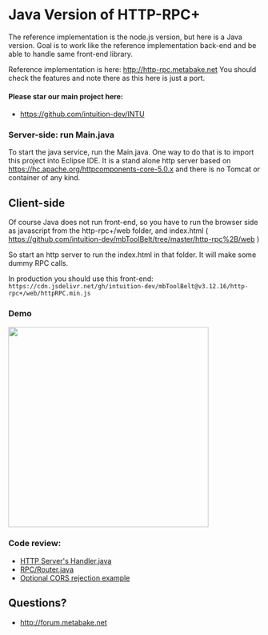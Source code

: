 
# Java Version of HTTP-RPC+

The reference implementation is the node.js version, but here is a Java version. Goal is to work like the reference implementation back-end
and be able to handle same front-end library.

Reference implementation is here: http://http-rpc.metabake.net
You should check the features and note there as this here is just a port.

#### Please star our main project here:
- https://github.com/intuition-dev/INTU


### Server-side: run Main.java

To start the java service, run the Main.java. One way to do that is to import this project into Eclipse IDE.
It is a stand alone http server based on
 https://hc.apache.org/httpcomponents-core-5.0.x and there is no Tomcat or container of any kind.

## Client-side

Of course Java does not run front-end, so you have to run the browser side as javascript from the http-rpc+/web folder, and index.html ( https://github.com/intuition-dev/mbToolBelt/tree/master/http-rpc%2B/web )

So start an http server to run the index.html in that folder. It will make some dummy RPC calls.

In production you should use this front-end:
```https://cdn.jsdelivr.net/gh/intuition-dev/mbToolBelt@v3.12.16/http-rpc+/web/httpRPC.min.js ```


### Demo


[<img src="http://img.youtube.com/vi/8YjDsUTDFxo/0.jpg" width="400"/>](http://www.youtube.com/watch?v=8YjDsUTDFxo)


### Code review:

- [HTTP Server's Handler.java](https://github.com/intuition-dev/intu-diversity/blob/master/java-workspace/java-http-rpc%2B/src/org/hrp/http/HSrvHandler.java)
- [RPC/Router.java](https://github.com/intuition-dev/intu-diversity/blob/master/java-workspace/java-http-rpc%2B/src/org/hrp/routes/ScreensRouter.java)
- [Optional CORS  rejection example](https://github.com/intuition-dev/intu-diversity/blob/master/java-workspace/java-http-rpc%2B/src/org/hrp/api/AbstractHSrvHandler.java)

## Questions?
- http://forum.metabake.net
